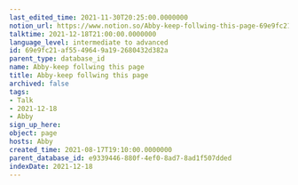 ```yaml
---
last_edited_time: 2021-11-30T20:25:00.0000000
notion_url: https://www.notion.so/Abby-keep-follwing-this-page-69e9fc21af5549649a192680432d382a
talktime: 2021-12-18T21:00:00.0000000
language_level: intermediate to advanced
id: 69e9fc21-af55-4964-9a19-2680432d382a
parent_type: database_id
name: Abby-keep follwing this page
title: Abby-keep follwing this page
archived: false
tags:
- Talk
- 2021-12-18
- Abby
sign_up_here: 
object: page
hosts: Abby
created_time: 2021-08-17T19:10:00.0000000
parent_database_id: e9339446-880f-4ef0-8ad7-8ad1f507dded
indexDate: 2021-12-18
---
```






